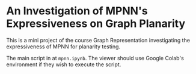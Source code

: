 # An Investigation of MPNN's Expressiveness on Graph Planarity

This is a mini project of the course Graph Representation investigating the expressiveness of MPNN for planarity testing. 

The main script in at ```mpnn.ipynb```. The viewer should use Google Colab's environment if they wish to execute the script.
